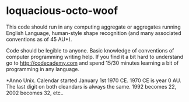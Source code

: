 # loquacious-octo-woof
This code should run in any computing aggregate or aggregates running English Language, human-style shape recognition (and many associated conventions as of 45 AU*).

Code should be legible to anyone. Basic knowledge of conventions of computer programming writing help. If you find it a bit hard to understand go to http://codecademy.com and spend 15/30 minutes learning a bit of programming in any language.

*Anno Unix. Calendar started January 1st 1970 CE. 1970 CE is year 0 AU. The last digit on both cleandars is always the same. 1992 becomes 22, 2002 becomes 32, etc..
